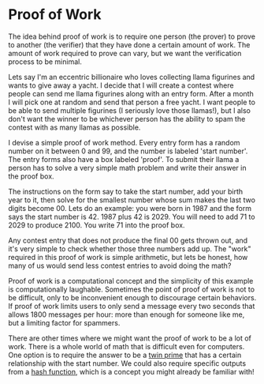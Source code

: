 # Proof of Work

The idea behind proof of work is to require one person (the prover) to prove to another (the verifier) that they have done a certain amount of work. The amount of work required to prove can vary, but we want the verification process to be minimal.

Lets say I'm an eccentric billionaire who loves collecting llama figurines and wants to give away a yacht. I decide that I will create a contest where people can send me llama figurines along with an entry form. After a month I will pick one at random and send that person a free yacht. I want people to be able to send multiple figurines (I seriously love those llamas!), but I also don't want the winner to be whichever person has the ability to spam the contest with as many llamas as possible.

I devise a simple proof of work method. Every entry form has a random number on it between 0 and 99, and the number is labeled 'start number'. The entry forms also have a box labeled 'proof'. To submit their llama a person has to solve a very simple math problem and write their answer in the proof box.

The instructions on the form say to take the start number, add your birth year to it, then solve for the smallest number whose sum makes the last two digits become 00. Lets do an example: you were born in 1987 and the form says the start number is 42. 1987 plus 42 is 2029. You will need to add 71 to 2029 to produce 2100. You write 71 into the proof box.

Any contest entry that does not produce the final 00 gets thrown out, and it's very simple to check whether those three numbers add up. The "work" required in this proof of work is simple arithmetic, but lets be honest, how many of us would send less contest entries to avoid doing the math?

Proof of work is a computational concept and the simplicity of this example is computationally laughable. Sometimes the point of proof of work is not to be difficult, only to be inconvenient enough to discourage certain behaviors. If proof of work limits users to only send a message every two seconds that allows 1800 messages per hour: more than enough for someone like me, but a limiting factor for spammers.

There are other times where we might want the proof of work to be a lot of work. There is a whole world of math that is difficult even for computers. One option is to require the answer to be a [twin prime](https://en.wikipedia.org/wiki/Twin_prime) that has a certain relationship with the start number. We could also require specific outputs from a [hash function](https://github.com/kafkaesc/Birdblock/blob/main/01_hash.md), which is a concept you might already be familiar with!
